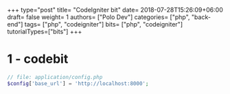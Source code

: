 +++
type="post"
title= "CodeIgniter bit"
date= 2018-07-28T15:26:09+06:00
draft= false
weight= 1
authors= ["Polo Dev"]
categories= ["php", "back-end"]
tags= ["php", "codeigniter"]
bits= ["php", "codeigniter"]
tutorialTypes=["bits"]
+++

# 1 - codebit
~~~php
// file: application/config.php
$config['base_url'] = 'http://localhost:8000';
~~~

